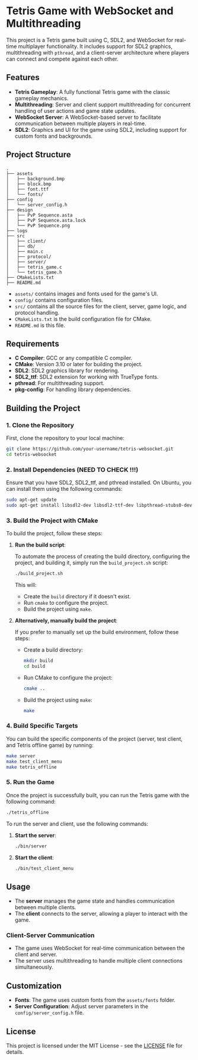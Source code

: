 
# Tetris Game with WebSocket and Multithreading

This project is a Tetris game built using C, SDL2, and WebSocket for real-time multiplayer functionality. It includes support for SDL2 graphics, multithreading with `pthread`, and a client-server architecture where players can connect and compete against each other.

## Features
- **Tetris Gameplay**: A fully functional Tetris game with the classic gameplay mechanics.
- **Multithreading**: Server and client support multithreading for concurrent handling of user actions and game state updates.
- **WebSocket Server**: A WebSocket-based server to facilitate communication between multiple players in real-time.
- **SDL2**: Graphics and UI for the game using SDL2, including support for custom fonts and backgrounds.

## Project Structure

```
.
├── assets
│   ├── background.bmp
│   ├── block.bmp
│   ├── font.ttf
│   └── fonts/
├── config
│   └── server_config.h
├── design
│   ├── PvP Sequence.asta
│   ├── PvP Sequence.asta.lock
│   └── PvP Sequence.png
├── logs
├── src
│   ├── client/
│   ├── db/
│   ├── main.c
│   ├── protocol/
│   ├── server/
│   ├── tetris_game.c
│   └── tetris_game.h
├── CMakeLists.txt
├── README.md

```

- `assets/` contains images and fonts used for the game's UI.
- `config/` contains configuration files.
- `src/` contains all the source files for the client, server, game logic, and protocol handling.
- `CMakeLists.txt` is the build configuration file for CMake.
- `README.md` is this file.

## Requirements

- **C Compiler**: GCC or any compatible C compiler.
- **CMake**: Version 3.10 or later for building the project.
- **SDL2**: SDL2 graphics library for rendering.
- **SDL2_ttf**: SDL2 extension for working with TrueType fonts.
- **pthread**: For multithreading support.
- **pkg-config**: For handling library dependencies.

## Building the Project

### 1. Clone the Repository

First, clone the repository to your local machine:

```bash
git clone https://github.com/your-username/tetris-websocket.git
cd tetris-websocket
```

### 2. Install Dependencies (NEED TO CHECK !!!)

Ensure that you have SDL2, SDL2_ttf, and pthread installed. On Ubuntu, you can install them using the following commands:

```bash
sudo apt-get update
sudo apt-get install libsdl2-dev libsdl2-ttf-dev libpthread-stubs0-dev
```

### 3. Build the Project with CMake

To build the project, follow these steps:

1. **Run the build script**:

   To automate the process of creating the build directory, configuring the project, and building it, simply run the `build_project.sh` script:

   ```bash
   ./build_project.sh
   ```

   This will:
   - Create the `build` directory if it doesn't exist.
   - Run `cmake` to configure the project.
   - Build the project using `make`.

2. **Alternatively, manually build the project**:

   If you prefer to manually set up the build environment, follow these steps:

   - Create a build directory:

     ```bash
     mkdir build
     cd build
     ```

   - Run CMake to configure the project:

     ```bash
     cmake ..
     ```

   - Build the project using `make`:

     ```bash
     make
     ```

### 4. Build Specific Targets

You can build the specific components of the project (server, test client, and Tetris offline game) by running:

```bash
make server
make test_client_menu
make tetris_offline
```

### 5. Run the Game

Once the project is successfully built, you can run the Tetris game with the following command:

```bash
./tetris_offline
```

To run the server and client, use the following commands:

1. **Start the server**:

   ```bash
   ./bin/server 
   ```

2. **Start the client**:

   ```bash
   ./bin/test_client_menu 
   ```


## Usage

- The **server** manages the game state and handles communication between multiple clients.
- The **client** connects to the server, allowing a player to interact with the game.

### Client-Server Communication

- The game uses WebSocket for real-time communication between the client and server.
- The server uses multithreading to handle multiple client connections simultaneously.

## Customization

- **Fonts**: The game uses custom fonts from the `assets/fonts` folder.
- **Server Configuration**: Adjust server parameters in the `config/server_config.h` file.

## License

This project is licensed under the MIT License - see the [LICENSE](LICENSE) file for details.
